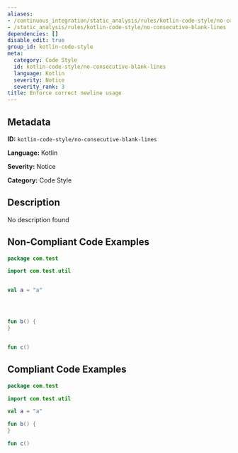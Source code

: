 ```yaml
---
aliases:
- /continuous_integration/static_analysis/rules/kotlin-code-style/no-consecutive-blank-lines
- /static_analysis/rules/kotlin-code-style/no-consecutive-blank-lines
dependencies: []
disable_edit: true
group_id: kotlin-code-style
meta:
  category: Code Style
  id: kotlin-code-style/no-consecutive-blank-lines
  language: Kotlin
  severity: Notice
  severity_rank: 3
title: Enforce correct newline usage
---
```

<!--  SOURCED FROM https://github.com/DataDog/datadog-static-analyzer-rule-docs -->


## Metadata
**ID:** `kotlin-code-style/no-consecutive-blank-lines`

**Language:** Kotlin

**Severity:** Notice

**Category:** Code Style

## Description
No description found

## Non-Compliant Code Examples
```kotlin
package com.test

import com.test.util


val a = "a"




fun b() {
}


fun c()
```

## Compliant Code Examples
```kotlin
package com.test

import com.test.util

val a = "a"

fun b() {
}

fun c()
```
